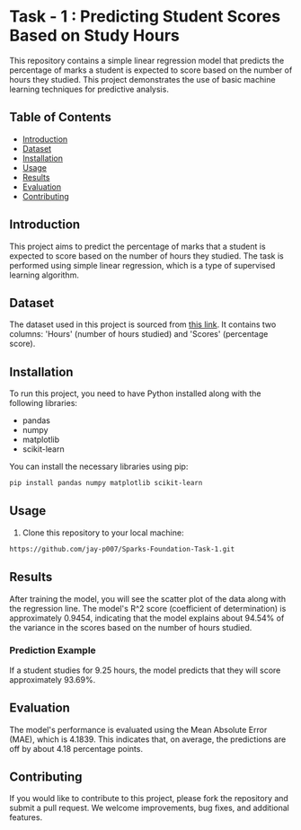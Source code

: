 # Task - 1 : Predicting Student Scores Based on Study Hours

This repository contains a simple linear regression model that predicts the percentage of marks a student is expected to score based on the number of hours they studied. This project demonstrates the use of basic machine learning techniques for predictive analysis.

## Table of Contents
- [Introduction](#introduction)
- [Dataset](#dataset)
- [Installation](#installation)
- [Usage](#usage)
- [Results](#results)
- [Evaluation](#evaluation)
- [Contributing](#contributing)

## Introduction

This project aims to predict the percentage of marks that a student is expected to score based on the number of hours they studied. The task is performed using simple linear regression, which is a type of supervised learning algorithm.

## Dataset

The dataset used in this project is sourced from [this link](http://bit.ly/w-data). It contains two columns: 'Hours' (number of hours studied) and 'Scores' (percentage score).

## Installation

To run this project, you need to have Python installed along with the following libraries:

- pandas
- numpy
- matplotlib
- scikit-learn

You can install the necessary libraries using pip:

```bash
pip install pandas numpy matplotlib scikit-learn
```

## Usage

1. Clone this repository to your local machine:

```bash
https://github.com/jay-p007/Sparks-Foundation-Task-1.git
```


## Results

After training the model, you will see the scatter plot of the data along with the regression line. The model's R^2 score (coefficient of determination) is approximately 0.9454, indicating that the model explains about 94.54% of the variance in the scores based on the number of hours studied.

### Prediction Example

If a student studies for 9.25 hours, the model predicts that they will score approximately 93.69%.

## Evaluation

The model's performance is evaluated using the Mean Absolute Error (MAE), which is 4.1839. This indicates that, on average, the predictions are off by about 4.18 percentage points.

## Contributing

If you would like to contribute to this project, please fork the repository and submit a pull request. We welcome improvements, bug fixes, and additional features.
